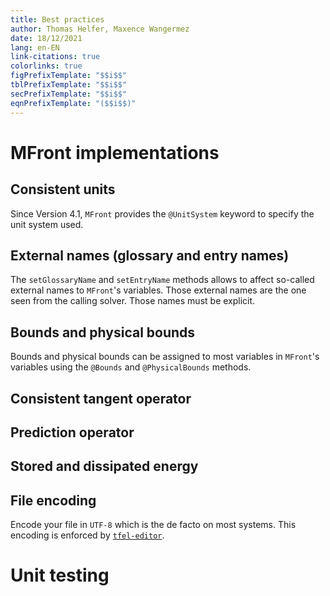 ```yaml
---
title: Best practices
author: Thomas Helfer, Maxence Wangermez
date: 18/12/2021
lang: en-EN
link-citations: true
colorlinks: true
figPrefixTemplate: "$$i$$"
tblPrefixTemplate: "$$i$$"
secPrefixTemplate: "$$i$$"
eqnPrefixTemplate: "($$i$$)"
---
```


# MFront implementations

## Consistent units

Since Version 4.1, `MFront` provides the `@UnitSystem` keyword to
specify the unit system used.

## External names (glossary and entry names)

The `setGlossaryName` and `setEntryName` methods allows to affect
so-called external names to `MFront`'s variables. Those external names
are the one seen from the calling solver. Those names must be explicit.

## Bounds and physical bounds

Bounds and physical bounds can be assigned to most variables in
`MFront`'s variables using the `@Bounds` and `@PhysicalBounds` methods.


## Consistent tangent operator

## Prediction operator

## Stored and dissipated energy

## File encoding

Encode your file in `UTF-8` which is the de facto on most systems. This
encoding is enforced by
[`tfel-editor`](https://github.com/thelfer/tfel-editor).

# Unit testing